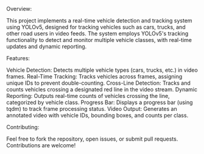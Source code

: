 Overview:

This project implements a real-time vehicle detection and tracking system using YOLOv5, designed for tracking vehicles such as cars, trucks, and other road users in video feeds. The system employs YOLOv5's tracking functionality to detect and monitor multiple vehicle classes, with real-time updates and dynamic reporting.

Features:

Vehicle Detection: Detects multiple vehicle types (cars, trucks, etc.) in video frames.
Real-Time Tracking: Tracks vehicles across frames, assigning unique IDs to prevent double-counting.
Cross-Line Detection: Tracks and counts vehicles crossing a designated red line in the video stream.
Dynamic Reporting: Outputs real-time counts of vehicles crossing the line, categorized by vehicle class.
Progress Bar: Displays a progress bar (using tqdm) to track frame processing status.
Video Output: Generates an annotated video with vehicle IDs, bounding boxes, and counts per class.

Contributing:

Feel free to fork the repository, open issues, or submit pull requests. Contributions are welcome!
